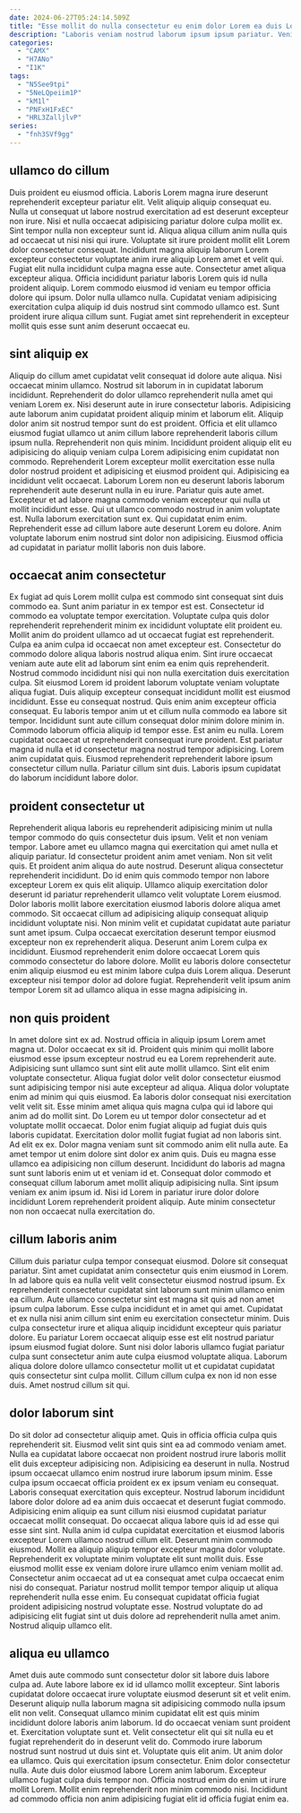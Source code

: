 ```yaml
---
date: 2024-06-27T05:24:14.509Z
title: "Esse mollit do nulla consectetur eu enim dolor Lorem ea duis Lorem."
description: "Laboris veniam nostrud laborum ipsum ipsum pariatur. Veniam et irure cupidatat Lorem veniam culpa dolore magna exercitation cillum velit ipsum deserunt veniam nulla."
categories:
  - "CAMX"
  - "H7ANo"
  - "I1K"
tags:
  - "N5See9tpi"
  - "5NeLQpeiim1P"
  - "kM1l"
  - "PNFxH1FxEC"
  - "HRL3ZalljlvP"
series:
  - "fnh3SVf9gg"
---
```



## ullamco do cillum

Duis proident eu eiusmod officia. Laboris Lorem magna irure deserunt reprehenderit excepteur pariatur elit. Velit aliquip aliquip consequat eu. Nulla ut consequat ut labore nostrud exercitation ad est deserunt excepteur non irure. Nisi et nulla occaecat adipisicing pariatur dolore culpa mollit ex. Sint tempor nulla non excepteur sunt id. Aliqua aliqua cillum anim nulla quis ad occaecat ut nisi nisi qui irure. Voluptate sit irure proident mollit elit Lorem dolor consectetur consequat.
Incididunt magna aliquip laborum Lorem excepteur consectetur voluptate anim irure aliquip Lorem amet et velit qui. Fugiat elit nulla incididunt culpa magna esse aute. Consectetur amet aliqua excepteur aliqua. Officia incididunt pariatur laboris Lorem quis id nulla proident aliquip.
Lorem commodo eiusmod id veniam eu tempor officia dolore qui ipsum. Dolor nulla ullamco nulla. Cupidatat veniam adipisicing exercitation culpa aliquip id duis nostrud sint commodo ullamco est. Sunt proident irure aliqua cillum sunt. Fugiat amet sint reprehenderit in excepteur mollit quis esse sunt anim deserunt occaecat eu.

## sint aliquip ex

Aliquip do cillum amet cupidatat velit consequat id dolore aute aliqua. Nisi occaecat minim ullamco. Nostrud sit laborum in in cupidatat laborum incididunt. Reprehenderit do dolor ullamco reprehenderit nulla amet qui veniam Lorem ex. Nisi deserunt aute in irure consectetur laboris. Adipisicing aute laborum anim cupidatat proident aliquip minim et laborum elit. Aliquip dolor anim sit nostrud tempor sunt do est proident. Officia et elit ullamco eiusmod fugiat ullamco ut anim cillum labore reprehenderit laboris cillum ipsum nulla.
Reprehenderit non quis minim. Incididunt proident aliquip elit eu adipisicing do aliquip veniam culpa Lorem adipisicing enim cupidatat non commodo. Reprehenderit Lorem excepteur mollit exercitation esse nulla dolor nostrud proident et adipisicing et eiusmod proident qui. Adipisicing ea incididunt velit occaecat. Laborum Lorem non eu deserunt laboris laborum reprehenderit aute deserunt nulla in eu irure.
Pariatur quis aute amet. Excepteur et ad labore magna commodo veniam excepteur qui nulla ut mollit incididunt esse. Qui ut ullamco commodo nostrud in anim voluptate est. Nulla laborum exercitation sunt ex. Qui cupidatat enim enim. Reprehenderit esse ad cillum labore aute deserunt Lorem eu dolore. Anim voluptate laborum enim nostrud sint dolor non adipisicing. Eiusmod officia ad cupidatat in pariatur mollit laboris non duis labore.

## occaecat anim consectetur

Ex fugiat ad quis Lorem mollit culpa est commodo sint consequat sint duis commodo ea. Sunt anim pariatur in ex tempor est est. Consectetur id commodo ea voluptate tempor exercitation. Voluptate culpa quis dolor reprehenderit reprehenderit minim ex incididunt voluptate elit proident eu. Mollit anim do proident ullamco ad ut occaecat fugiat est reprehenderit. Culpa ea anim culpa id occaecat non amet excepteur est. Consectetur do commodo dolore aliqua laboris nostrud aliqua enim.
Sint irure occaecat veniam aute aute elit ad laborum sint enim ea enim quis reprehenderit. Nostrud commodo incididunt nisi qui non nulla exercitation duis exercitation culpa. Sit eiusmod Lorem id proident laborum voluptate veniam voluptate aliqua fugiat. Duis aliquip excepteur consequat incididunt mollit est eiusmod incididunt. Esse eu consequat nostrud. Quis enim anim excepteur officia consequat. Eu laboris tempor anim ut et cillum nulla commodo ea labore sit tempor. Incididunt sunt aute cillum consequat dolor minim dolore minim in.
Commodo laborum officia aliquip id tempor esse. Est anim eu nulla. Lorem cupidatat occaecat ut reprehenderit consequat irure proident. Est pariatur magna id nulla et id consectetur magna nostrud tempor adipisicing. Lorem anim cupidatat quis. Eiusmod reprehenderit reprehenderit labore ipsum consectetur cillum nulla. Pariatur cillum sint duis. Laboris ipsum cupidatat do laborum incididunt labore dolor.

## proident consectetur ut

Reprehenderit aliqua laboris eu reprehenderit adipisicing minim ut nulla tempor commodo do quis consectetur duis ipsum. Velit et non veniam tempor. Labore amet eu ullamco magna qui exercitation qui amet nulla et aliquip pariatur. Id consectetur proident anim amet veniam. Non sit velit quis. Et proident anim aliqua do aute nostrud.
Deserunt aliqua consectetur reprehenderit incididunt. Do id enim quis commodo tempor non labore excepteur Lorem ex quis elit aliquip. Ullamco aliquip exercitation dolor deserunt id pariatur reprehenderit ullamco velit voluptate Lorem eiusmod. Dolor laboris mollit labore exercitation eiusmod laboris dolore aliqua amet commodo. Sit occaecat cillum ad adipisicing aliquip consequat aliquip incididunt voluptate nisi.
Non minim velit et cupidatat cupidatat aute pariatur sunt amet ipsum. Culpa occaecat exercitation deserunt tempor eiusmod excepteur non ex reprehenderit aliqua. Deserunt anim Lorem culpa ex incididunt. Eiusmod reprehenderit enim dolore occaecat Lorem quis commodo consectetur do labore dolore. Mollit eu laboris dolore consectetur enim aliquip eiusmod eu est minim labore culpa duis Lorem aliqua. Deserunt excepteur nisi tempor dolor ad dolore fugiat. Reprehenderit velit ipsum anim tempor Lorem sit ad ullamco aliqua in esse magna adipisicing in.

## non quis proident

In amet dolore sint ex ad. Nostrud officia in aliquip ipsum Lorem amet magna ut. Dolor occaecat ex sit id. Proident quis minim qui mollit labore eiusmod esse ipsum excepteur nostrud eu ea Lorem reprehenderit aute. Adipisicing sunt ullamco sunt sint elit aute mollit ullamco. Sint elit enim voluptate consectetur. Aliqua fugiat dolor velit dolor consectetur eiusmod sunt adipisicing tempor nisi aute excepteur ad aliqua. Aliqua dolor voluptate enim ad minim qui quis eiusmod.
Ea laboris dolor consequat nisi exercitation velit velit sit. Esse minim amet aliqua quis magna culpa qui id labore qui anim ad do mollit sint. Do Lorem eu ut tempor dolor consectetur ad et voluptate mollit occaecat. Dolor enim fugiat aliquip ad fugiat duis quis laboris cupidatat. Exercitation dolor mollit fugiat fugiat ad non laboris sint. Ad elit ex ex. Dolor magna veniam sunt sit commodo anim elit nulla aute. Ea amet tempor ut enim dolore sint dolor ex anim quis.
Duis eu magna esse ullamco ea adipisicing non cillum deserunt. Incididunt do laboris ad magna sunt sunt laboris enim ut et veniam id et. Consequat dolor commodo et consequat cillum laborum amet mollit aliquip adipisicing nulla. Sint ipsum veniam ex anim ipsum id. Nisi id Lorem in pariatur irure dolor dolore incididunt Lorem reprehenderit proident aliquip. Aute minim consectetur non non occaecat nulla exercitation do.

## cillum laboris anim

Cillum duis pariatur culpa tempor consequat eiusmod. Dolore sit consequat pariatur. Sint amet cupidatat anim consectetur quis enim eiusmod in Lorem. In ad labore quis ea nulla velit velit consectetur eiusmod nostrud ipsum. Ex reprehenderit consectetur cupidatat sint laborum sunt minim ullamco enim ea cillum.
Aute ullamco consectetur sint est magna sit quis ad non amet ipsum culpa laborum. Esse culpa incididunt et in amet qui amet. Cupidatat et ex nulla nisi anim cillum sint enim eu exercitation consectetur minim. Duis culpa consectetur irure et aliqua aliquip incididunt excepteur quis pariatur dolore.
Eu pariatur Lorem occaecat aliquip esse est elit nostrud pariatur ipsum eiusmod fugiat dolore. Sunt nisi dolor laboris ullamco fugiat pariatur culpa sunt consectetur anim aute culpa eiusmod voluptate aliqua. Laborum aliqua dolore dolore ullamco consectetur mollit ut et cupidatat cupidatat quis consectetur sint culpa mollit. Cillum cillum culpa ex non id non esse duis. Amet nostrud cillum sit qui.

## dolor laborum sint

Do sit dolor ad consectetur aliquip amet. Quis in officia officia culpa quis reprehenderit sit. Eiusmod velit sint quis sint ea ad commodo veniam amet. Nulla ea cupidatat labore occaecat non proident nostrud irure laboris mollit elit duis excepteur adipisicing non. Adipisicing ea deserunt in nulla.
Nostrud ipsum occaecat ullamco enim nostrud irure laborum ipsum minim. Esse culpa ipsum occaecat officia proident ex ex ipsum veniam eu consequat. Laboris consequat exercitation quis excepteur. Nostrud laborum incididunt labore dolor dolore ad ea anim duis occaecat et deserunt fugiat commodo. Adipisicing enim aliquip ea sunt cillum nisi eiusmod cupidatat pariatur occaecat mollit consequat. Do occaecat aliqua labore quis id ad esse qui esse sint sint. Nulla anim id culpa cupidatat exercitation et eiusmod laboris excepteur Lorem ullamco nostrud cillum elit. Deserunt minim commodo eiusmod.
Mollit ea aliquip aliquip tempor excepteur magna dolor voluptate. Reprehenderit ex voluptate minim voluptate elit sunt mollit duis. Esse eiusmod mollit esse ex veniam dolore irure ullamco enim veniam mollit ad. Consectetur anim occaecat ad ut ea consequat amet culpa occaecat enim nisi do consequat. Pariatur nostrud mollit tempor tempor aliquip ut aliqua reprehenderit nulla esse enim. Eu consequat cupidatat officia fugiat proident adipisicing nostrud voluptate esse. Nostrud voluptate do ad adipisicing elit fugiat sint ut duis dolore ad reprehenderit nulla amet anim. Nostrud aliquip ullamco elit.

## aliqua eu ullamco

Amet duis aute commodo sunt consectetur dolor sit labore duis labore culpa ad. Aute labore labore ex id id ullamco mollit excepteur. Sint laboris cupidatat dolore occaecat irure voluptate eiusmod deserunt sit et velit enim. Deserunt aliquip nulla laborum magna sit adipisicing commodo nulla ipsum elit non velit. Consequat ullamco minim cupidatat elit est quis minim incididunt dolore laboris anim laborum. Id do occaecat veniam sunt proident et. Exercitation voluptate sunt et.
Velit consectetur elit qui sit nulla eu et fugiat reprehenderit do in deserunt velit do. Commodo irure laborum nostrud sunt nostrud ut duis sint et. Voluptate quis elit anim. Ut anim dolor ea ullamco.
Quis qui exercitation ipsum consectetur. Enim dolor consectetur nulla. Aute duis dolor eiusmod labore Lorem anim laborum. Excepteur ullamco fugiat culpa duis tempor non. Officia nostrud enim do enim ut irure mollit Lorem. Mollit enim reprehenderit non minim commodo nisi. Incididunt ad commodo officia non anim adipisicing fugiat elit id officia fugiat enim ea.

